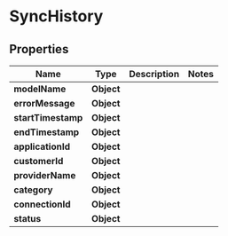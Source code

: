 # SyncHistory

## Properties
Name | Type | Description | Notes
------------ | ------------- | ------------- | -------------
**modelName** | **Object** |  | 
**errorMessage** | **Object** |  | 
**startTimestamp** | **Object** |  | 
**endTimestamp** | **Object** |  | 
**applicationId** | **Object** |  | 
**customerId** | **Object** |  | 
**providerName** | **Object** |  | 
**category** | **Object** |  | 
**connectionId** | **Object** |  | 
**status** | **Object** |  | 
